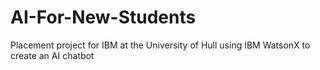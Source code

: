 # AI-For-New-Students
Placement project for IBM at the University of Hull using IBM WatsonX to create an AI chatbot
